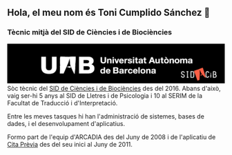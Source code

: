 ## Hola, el meu nom és Toni Cumplido Sánchez 👋
### Tècnic mitjà del SID de Ciències i de Biociències
![Universitat Autònoma de Barcelona](https://raw.githubusercontent.com/ToniCumplidoUAB/ToniCumplidoUAB/main/imatges/logo_uab_2lh_negre.png)
Sòc tècnic del [SID de Ciències i de Biociències](https://sidciencies.uab.cat) des del 2016. Abans d'això, vaig ser-hi 5 anys al SID de Lletres i de Psicologia i 10 al SERIM de la Facultat de Traducció i d'Interpretació.

Entre les meves tasques hi han l'administració de sistemes, bases de dades, i el desenvolupament d'aplicatius.

Formo part de l'equip d'ARCADIA des del Juny de 2008 i de l'aplicatiu de [Cita Prèvia](https://cita.uab.cat) des del seu inici al Juny de 2011.





<!--
**ToniCumplidoUAB/ToniCumplidoUAB** is a ✨ _special_ ✨ repository because its `README.md` (this file) appears on your GitHub profile.

Here are some ideas to get you started:

- 🔭 I’m currently working on ...
- 🌱 I’m currently learning ...
- 👯 I’m looking to collaborate on ...
- 🤔 I’m looking for help with ...
- 💬 Ask me about ...
- 📫 How to reach me: ...
- 😄 Pronouns: ...
- ⚡ Fun fact: ...
-->
